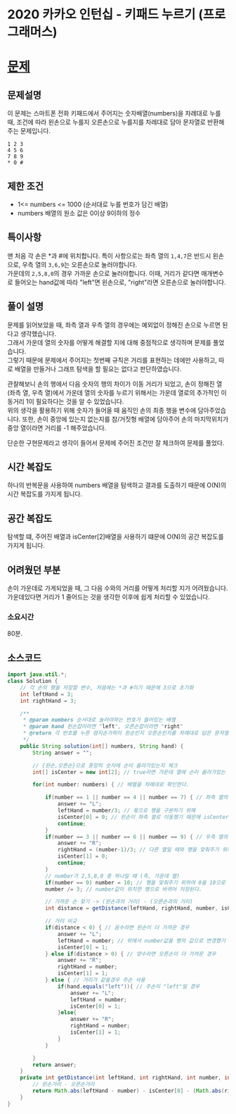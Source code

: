 # 2020 카카오 인턴십 - 키패드 누르기 (프로그래머스)

# [문제](https://school.programmers.co.kr/learn/courses/30/lessons/67256)

## 문제설명

이 문제는 스마트폰 전화 키패드에서 주어지는 숫자배열(numbers)을 차례대로 누를 때, 조건에 따라 왼손으로 누를지 오른손으로 누를지를 차례대로 담아 문자열로 반환해주는 문제입니다.

```
1 2 3
4 5 6
7 8 9
* 0 #
```

## 제한 조건

- 1<= numbers <= 1000 (순서대로 누를 번호가 담긴 배열)
- numbers 배열의 원소 값은 0이상 9이하의 정수

## 특이사항

맨 처음 각 손은 \*과 #에 위치합니다.
특이 사항으로는 좌측 열의 `1,4,7`은 반드시 왼손으로, 우측 열의 `3,6,9`는 오른손으로 눌러야합니다.  
가운데의 `2,5,8,0`의 경우 가까운 손으로 눌러야합니다. 이때, 거리가 같다면 매개변수로 들어오는 hand값에 따라 "left"면 왼손으로, "right"라면 오른손으로 눌러야합니다.

## 풀이 설명

문제를 읽어보았을 때, 좌측 열과 우측 열의 경우에는 예외없이 정해진 손으로 누르면 된다고 생각했습니다.  
그래서 가운데 열의 숫자를 어떻게 해결할 지에 대해 중점적으로 생각하며 문제를 풀었습니다.  
그렇기 때문에 문제에서 주어지는 첫번째 규칙은 거리를 표현하는 데에만 사용하고, 따로 배열을 만들거나 그래프 탐색을 할 필요는 없다고 판단하였습니다.

관찰해보니 손의 행에서 다음 숫자의 행의 차이가 이동 거리가 되었고, 손이 정해진 열(좌측 열, 우측 열)에서 가운데 열의 숫자를 누르기 위해서는 가운데 열로의 추가적인 이동거리 1이 필요하다는 것을 알 수 있었습니다.  
위의 생각을 활용하기 위해 숫자가 들어올 때 움직인 손의 최종 행을 변수에 담아주었습니다. 또한, 손이 중앙에 있는지 없는지를 참/거짓형 배열에 담아주어 손의 마지막위치가 중앙 열이라면 거리를 -1 해주었습니다.

단순한 구현문제라고 생각이 들어서 문제에 주어진 조건만 잘 체크하여 문제를 풀었다.

## 시간 복잡도

하나의 반복문을 사용하여 numbers 배열을 탐색하고 결과를 도출하기 때문에 O(N)의 시간 복잡도를 가지게 됩니다.

## 공간 복잡도

탐색할 떄, 주어진 배열과 isCenter[2]배열을 사용하기 떄문에 O(N)의 공간 복잡도를 가지게 됩니다.

## 어려웠던 부분

손이 가운데로 가게되었을 때, 그 다음 수와의 거리를 어떻게 처리할 지가 어려웠습니다. 가운데있다면 거리가 1 줄어드는 것을 생각한 이후에 쉽게 처리할 수 있었습니다.

### 소요시간

80분.

## 소스코드

```java
import java.util.*;
class Solution {
    // 각 손의 행을 저장할 변수, 처음에는 *과 #이기 때문에 3으로 초기화
    int leftHand = 3;
    int rightHand = 3;

    /**
     * @param numbers 순서대로 눌러야하는 번호가 들어있는 배열
     * @param hand 왼손잡이라면 "left", 오른손잡이라면 "right"
     * @return 각 번호를 누른 엄지손가락이 왼손인지 오른손인지를 차례대로 담은 문자열
     */
    public String solution(int[] numbers, String hand) {
        String answer = "";

        // {왼손,오른손}으로 중앙의 숫자에 손이 올라가있는지 체크
        int[] isCenter = new int[2]; // true라면 가운데 열에 손이 올라가있는 상태를 의미

        for(int number: numbers) { // 배열을 차례대로 확인한다.

            if(number == 1 || number == 4 || number == 7) { // 좌측 열의 숫자가 들어왔을 때
                answer += "L";
                leftHand = number/3; // 몫으로 행을 구분하기 위해
                isCenter[0] = 0; // 왼손이 좌측 열로 이동했기 때문에 isCenter[0] = false
                continue;
            }
            if(number == 3 || number == 6 || number == 9) { // 우측 열의 숫자가 들어왔을 때
                answer += "R";
                rightHand = (number-1)/3; // 다른 열일 때와 행을 맞춰주기 위해 -1후에 /3
                isCenter[1] = 0;
                continue;
            }
            // number가 2,5,8,0 중 하나일 때 (즉, 가운데 열)
            if(number == 0) number = 10; // 행을 맞춰주기 위하여 0을 10으로 변경하여 저장
            number /= 3; // number값이 위치한 행으로 바뀌어 저장된다.

            // 가까운 손 찾기 -> (왼손과의 거리) - (오른손과의 거리)
            int distance = getDistance(leftHand, rightHand, number, isCenter);

            // 거리 비교
            if(distance < 0) { // 음수라면 왼손이 더 가까운 경우
                answer += "L";
                leftHand = number; // 위에서 number값을 행의 값으로 변경했기 때문에 바로 담아준다.
                isCenter[0] = 1;
            } else if(distance > 0) { // 양수라면 오른손이 더 가까운 경우
                answer += "R";
                rightHand = number;
                isCenter[1] = 1;
            } else { // 거리가 같을경우 주손 사용
                if(hand.equals("left")){ // 주손이 "left"일 경우
                    answer += "L";
                    leftHand = number;
                    isCenter[0] = 1;
                }else{
                    answer += "R";
                    rightHand = number;
                    isCenter[1] = 1;
                }
            }

        }
        return answer;
    }
    private int getDistance(int leftHand, int rightHand, int number, int[] isCenter) {
        // 왼손거리 - 오른손거리
        return Math.abs(leftHand - number) - isCenter[0] - (Math.abs(rightHand - number) - isCenter[1]);
    }
}
```
